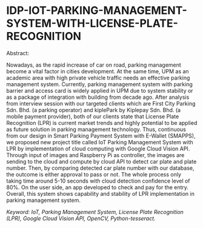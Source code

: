 # IDP-IOT-PARKING-MANAGEMENT-SYSTEM-WITH-LICENSE-PLATE-RECOGNITION

Abstract:

Nowadays, as the rapid increase of car on road, parking management become a vital factor in cities development. At the same time, UPM as an academic area with high private vehicle traffic needs an effective parking management system. Currently, parking management system with parking barrier and access card is widely applied in UPM due to system stability or as a package of integration with building from decade ago. After analysis from interview session with our targeted clients which are First City Parking Sdn. Bhd. (a parking operator) and kiplePark by Kiplepay Sdn. Bhd. (a mobile payment provider), both of our clients state that License Plate Recognition (LPR) is current market trends and highly potential to be applied as future solution in parking management technology. Thus, continuous from our design in Smart Parking Payment System with E-Wallet (SMAPPS), we proposed new project title called IoT Parking Management System with LPR by implementation of cloud computing with Google Cloud Vision API. Through input of images and Raspberry Pi as controller, the images are sending to the cloud and compute by cloud API to detect car plate and plate number. Then, by comparing detected car plate number with our database, the outcome is either approval to pass or not. The whole process only taking time around 5-10 seconds with cloud detection confidence level of 80%.  On the user side, an app developed to check and pay for the entry. Overall, this system shows capability and stability of LPR implementation in parking management system.

 _Keyword: IoT, Parking Management System, License Plate Recognition (LPR), Google Cloud Vision API, OpenCV, Python-tesseract._
